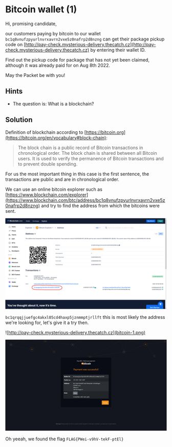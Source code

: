 # Bitcoin wallet (1)

Hi, promising candidate,

our customers paying by bitcoin to our wallet `bc1q8vnufzpyurlnvrxavrn2vxe5z0nafrp2d8nzng` can get their package pickup code on [http://pay-check.mysterious-delivery.thecatch.cz](http://pay-check.mysterious-delivery.thecatch.cz) by entering their wallet ID.

Find out the pickup code for package that has not yet been claimed, although it was already paid for on Aug 8th 2022.

May the Packet be with you!

## Hints

- The question is: What is a blockchain?

## Solution

Definition of blockchain according to [https://bitcoin.org](https://bitcoin.org/en/vocabulary#block-chain):

> The block chain is a public record of Bitcoin transactions in chronological order. The block chain is shared between all Bitcoin users. It is used to verify the permanence of Bitcoin transactions and to prevent double spending.

For us the most important thing in this case is the first sentence, the transactions are public and are in chronological order.

We can use an online bitcoin explorer such as [https://www.blockchain.com/explorer](https://www.blockchain.com/btc/address/bc1q8vnufzpyurlnvrxavrn2vxe5z0nafrp2d8nzng) and try to find the address from which the bitcoins were sent.

![blockchain.com/explorer](blockchain-explorer.png)

`bc1qrqqjjuefgc4akxl05cd4haxp5jznmmptjrllft` this is most likely the address we're looking for, let's give it a try then.

![http://pay-check.mysterious-delivery.thecatch.cz](bitcoin-1.png)

![http://pay-check.mysterious-delivery.thecatch.cz - flag](bitcoin-2.png)

Oh yeeah, we found the flag `FLAG{PWei-v9hV-tekF-ptEl}`
